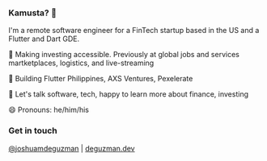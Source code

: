 ### Kamusta? 👋

I'm a remote software engineer for a FinTech startup based in the US and a Flutter and Dart GDE.

📱 Making investing accessible. Previously at global jobs and services martketplaces, logistics, and live-streaming

🏢 Building Flutter Philippines, AXS Ventures, Pexelerate

💬 Let's talk software, tech, happy to learn more about finance, investing

😄 Pronouns: he/him/his

### Get in touch

[@joshuamdeguzman](https://twitter.com/joshuamdeguzman) | [deguzman.dev](https://deguzman.dev)
